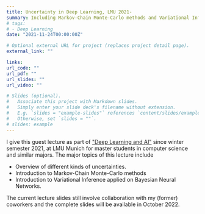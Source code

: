 ```yaml
---
title: Uncertainty in Deep Learning, LMU 2021-
summary: Including Markov-Chain Monte-Carlo methods and Variational Inference on Bayesian Neural Networks. 
# tags:
# - Deep Learning
date: "2021-11-24T00:00:00Z"

# Optional external URL for project (replaces project detail page).
external_link: ""

links:
url_code: ""
url_pdf: ""
url_slides: ""
url_video: ""

# Slides (optional).
#   Associate this project with Markdown slides.
#   Simply enter your slide deck's filename without extension.
#   E.g. `slides = "example-slides"` references `content/slides/example-slides.md`.
#   Otherwise, set `slides = ""`.
# slides: example
---
```


I give this guest lecture as part of ["Deep Learning and AI"](https://www.dbs.ifi.lmu.de/cms/studium_lehre/lehre_master/deep1920/index.html) since winter semester 2021, at LMU Munich for master students in computer science and similar majors. 
The major topics of this lecture include
- Overview of different kinds of uncertainties. 
- Introduction to Markov-Chain Monte-Carlo methods
- Introduction to Variational Inference applied on Bayesian Neural Networks. 

The current lecture slides still involve collaboration with my (former) coworkers and the complete slides will be available in October 2022. 
